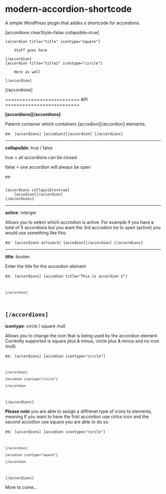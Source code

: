modern-accordion-shortcode
==========================

A simple WordPress plugin that addes a shortcode for accordions.

[accordions clearStyle=false collapsible=true]

	[accordion title="title" icontype="square"] 
	
		Stuff goes here
	
	[/accordion]
	[accordion title="title2" icontype="circle"]
	
		Here as well
	
	[/accordion]
	
[/accordions]


========================== API ==========================

<strong> [accordions][/accordions] </strong>

Parernt container which containers [accodion][/accordion] elements.

ex:
<code>
[accordions]
	[accodion][/accordion]
[/accordions]
</code>

-----------------------------------------------------

<strong>collapsible:</strong> true / false

true = all accordions can be closed

false = one accordion will always be open


ex:

<code>
[accordions collapsible=true]
	[accodion][/accordion]
[/accordions]
</code>

-----------------------------------------------------

<strong>active</strong>: interger

Allows you to select which accrodion is active. For example if you have a total of 5 accordions but you want the 3rd accrodion be to open (active) you would use something like this:

ex:
<code>
[accordions active=3]
	[accodion][/accordion]
[/accordions]
</code>

-----------------------------------------------------

<strong>title</strong>: boolen

Enter the title for the accordion element

ex:
<code>
[accordions]
	[accodion title="This is accordion 1"]
	
	[/accordion]
[/accordions]
</code>
-----------------------------------------------------

<strong>icontype</strong>: circle / square /null

Allows you to change the icon that is being used by the accordion element. Currently supported is square plus & minus, circle plus & minus and no icon (null). 

ex:
<code>
[accordions]
	[accodion icontype="circle"]
	
	[/accordion]
	
	[accodion icontype="circle"]
	
	[/accordion
	
[/accordions]
</code>

<strong>Please note</strong> you are able to assign a diffrenet type of icons to elements, meaning if you want to have the frist accordion use cirlce icon and the second accodion use square you are able to do so.

ex:
<code>
[accordions]
	[accodion icontype="circle"]
	
	[/accordion]
	
	[accodion icontype="square"]
	
	[/accordion
	
[/accordions]
</code>

More to come...
